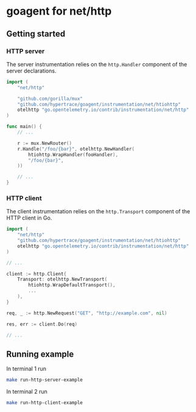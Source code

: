 # goagent for net/http

## Getting started

### HTTP server

The server instrumentation relies on the `http.Handler` component of the server declarations.

```go
import (
    "net/http"

    "github.com/gorilla/mux"
    "github.com/hypertrace/goagent/instrumentation/net/htiohttp"
    otelhttp "go.opentelemetry.io/contrib/instrumentation/net/http"
)

func main() {
    // ...

    r := mux.NewRouter()
    r.Handle("/foo/{bar}", otelhttp.NewHandler(
        htiohttp.WrapHandler(fooHandler),
        "/foo/{bar}",
    ))

    // ...
}
```

### HTTP client

The client instrumentation relies on the `http.Transport` component of the HTTP client in Go.

```go
import (
    "net/http"
    "github.com/hypertrace/goagent/instrumentation/net/htiohttp"
    otelhttp "go.opentelemetry.io/contrib/instrumentation/net/http"
)

// ...

client := http.Client{
    Transport: otelhttp.NewTransport(
        htiohttp.WrapDefaultTransport(),
        ...
    ),
}

req, _ := http.NewRequest("GET", "http://example.com", nil)

res, err := client.Do(req)

// ...
```

## Running example

In terminal 1 run

```bash
make run-http-server-example
```

In terminal 2 run

```bash
make run-http-client-example
```
